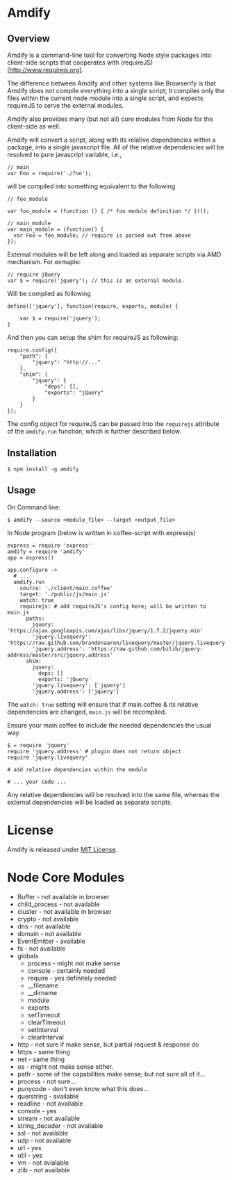 # Amdify

## Overview

Amdify is a command-line tool for converting Node style packages into client-side scripts that cooperates with (requireJS)[http://www.requirejs.org].

The difference between Amdify and other systems like Browserify is
that Amdify does not compile everything into a single script; it
compiles only the files within the current node module into a single
script, and expects requireJS to serve the external modules.

Amdify also provides many (but not all) core modules from Node for the client-side as well.

Amdify will convert a script, along with its relative dependencies within a package, into a single javascript file.  All of the relative dependencies will be resolved to pure javascript variable, i.e., 

    // main
    var Foo = require('./foo');

will be compiled into something equivalent to the following 

    // foo_module
    
    var foo_module = (function () { /* foo module definition */ })();
    
    // main_module
    var main_module = (function() {
      var Foo = foo_module; // require is parsed out from above
    }); 

External modules will be left along and loaded as separate scripts via AMD mechanism.  For exmaple:

    // require jQuery
    var $ = require('jquery'); // this is an external module.

Will be compiled as following

    define(['jquery'], function(require, exports, module) {
    
        var $ = require('jquery');
    }

And then you can setup the shim for requireJS as following:

    require.config({
        "path": {
            "jquery": "http://..."
        }, 
        "shim": {
            "jquery": {
                "deps": [],
                "exports": "jQuery"
            }
        }
    }); 

The config object for requireJS can be passed into the `requirejs` attribute of the `amdify.run` function, which is further described below.

Installation
---------

    $ npm install -g amdify

Usage
-----

On Command line:

    $ amdify --source <module_file> --target <output_file>

In Node program (below is written in coffee-script with expressjs)

    express = require 'express'
    amdify = require 'amdify'
    app = express()

    app.configure ->
      # ...
      amdify.run
        source: './client/main.coffee'
        target: './public/js/main.js'
        watch: true
        requirejs: # add requireJS's config here; will be written to main.js
          paths:
            jquery: 'https://ajax.googleapis.com/ajax/libs/jquery/1.7.2/jquery.min'
            'jquery.livequery': 'https://raw.github.com/brandonaaron/livequery/master/jquery.livequery'
            'jquery.address': 'https://raw.github.com/bzlib/jquery-address/master/src/jquery.address'
          shim:
            jquery:
              deps: []
              exports: 'jQuery'
            'jquery.livequery': ['jquery']
            'jquery.address': ['jquery']

The `watch: true` setting will ensure that if main.coffee & its relative dependencies are changed, `main.js` will be recompiled.

Ensure your main.coffee to include the needed dependencies the usual way.

    $ = require 'jquery'
    require 'jquery.address' # plugin does not return object
    require 'jquery.livequery'
    
    # add relative dependencies within the module
    
    # ... your code ...

Any relative dependencies will be resolved into the same file, whereas the external dependencies will be loaded as separate scripts.

License
======

Amdify is released under [MIT License](http://opensource.org/licenses/MIT).


Node Core Modules
=============


* Buffer - not available in browser
* child_process - not available
* cluster - not available in browser
* crypto - not available
* dns - not available
* domain - not available
* EventEmitter - available
* fs - not available
* globals
  * process - might not make sense
  * console - certainly needed
  * require - yes definitely needed
  * __filename
  * __dirname
  * module
  * exports
  * setTimeout 
  * clearTimeout
  * setInterval
  * clearInterval
* http - not sure if make sense, but partial request & response do
* https - same thing
* net - same thing
* os - might not make sense either.
* path - some of the capabilities make sense; but not sure all of
  it...
* process - not sure...
* punycode - don't even know what this does...
* querstring - available
* readline - not available
* console - yes
* stream - not available
* string_decoder - not available
* ssl - not available
* udp - not available
* url - yes
* util - yes
* vm - not avialable
* zlib - not available
